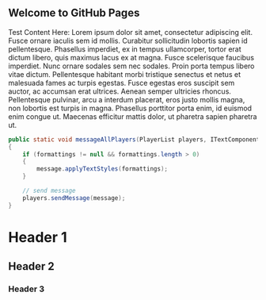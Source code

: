## Welcome to GitHub Pages

Test Content Here:
Lorem ipsum dolor sit amet, consectetur adipiscing elit. Fusce ornare iaculis sem id mollis. Curabitur sollicitudin lobortis sapien id pellentesque. Phasellus imperdiet, ex in tempus ullamcorper, tortor erat dictum libero, quis maximus lacus ex at magna. Fusce scelerisque faucibus imperdiet. Nunc ornare sodales sem nec sodales. Proin porta tempus libero vitae dictum. Pellentesque habitant morbi tristique senectus et netus et malesuada fames ac turpis egestas. Fusce egestas eros suscipit sem auctor, ac accumsan erat ultrices. Aenean semper ultricies rhoncus. Pellentesque pulvinar, arcu a interdum placerat, eros justo mollis magna, non lobortis est turpis in magna. Phasellus porttitor porta enim, id euismod enim congue ut. Maecenas efficitur mattis dolor, ut pharetra sapien pharetra ut. 

```Java
public static void messageAllPlayers(PlayerList players, ITextComponent message, TextFormatting... formattings)
{
	if (formattings != null && formattings.length > 0)
	{
		message.applyTextStyles(formattings);
	}

	// send message
	players.sendMessage(message);
}
```

# Header 1
## Header 2
### Header 3